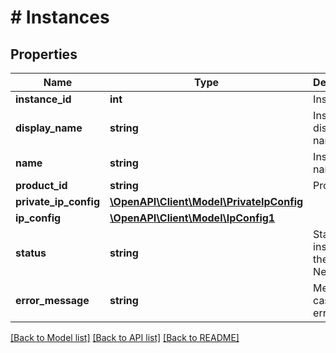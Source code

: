# # Instances

## Properties

Name | Type | Description | Notes
------------ | ------------- | ------------- | -------------
**instance_id** | **int** | Instance id |
**display_name** | **string** | Instance display name |
**name** | **string** | Instance name |
**product_id** | **string** | Product id |
**private_ip_config** | [**\OpenAPI\Client\Model\PrivateIpConfig**](PrivateIpConfig.md) |  |
**ip_config** | [**\OpenAPI\Client\Model\IpConfig1**](IpConfig1.md) |  |
**status** | **string** | State of the instance in the Private Network |
**error_message** | **string** | Message in case of an error. | [optional]

[[Back to Model list]](../../README.md#models) [[Back to API list]](../../README.md#endpoints) [[Back to README]](../../README.md)

